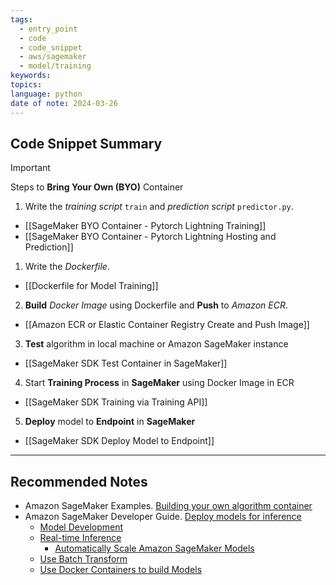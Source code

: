 ```yaml
---
tags:
  - entry_point
  - code
  - code_snippet
  - aws/sagemaker
  - model/training
keywords: 
topics: 
language: python
date of note: 2024-03-26
---
```


## Code Snippet Summary

>[!important] 
>Steps to **Bring Your Own (BYO)** Container
> 1. Write the *training script* `train` and *prediction script* `predictor.py`. 
> 	- [[SageMaker BYO Container - Pytorch Lightning Training]]
> 	- [[SageMaker BYO Container - Pytorch Lightning Hosting and Prediction]]
> 1. Write the *Dockerfile*. 
> 	- [[Dockerfile for Model Training]]
> 2. **Build** *Docker Image* using Dockerfile and **Push** to *Amazon ECR*. 
> 	- [[Amazon ECR or Elastic Container Registry Create and Push Image]] 
> 3. **Test** algorithm in local machine or Amazon SageMaker instance 
> 	- [[SageMaker SDK Test Container in SageMaker]]
> 4. Start **Training Process** in **SageMaker** using Docker Image in ECR 
> 	- [[SageMaker SDK Training via Training API]]
> 5. **Deploy** model to **Endpoint** in **SageMaker**
> 	- [[SageMaker SDK Deploy Model to Endpoint]]





-----------
##  Recommended Notes

- Amazon SageMaker Examples. [Building your own algorithm container](https://sagemaker-examples.readthedocs.io/en/latest/advanced_functionality/scikit_bring_your_own/scikit_bring_your_own.html)
- Amazon SageMaker Developer Guide. [Deploy models for inference](https://docs.aws.amazon.com/sagemaker/latest/dg/deploy-model.html)
	- [Model Development](https://docs.aws.amazon.com/sagemaker/latest/dg/how-it-works-deployment.html)
	- [Real-time Inference](https://docs.aws.amazon.com/sagemaker/latest/dg/realtime-endpoints.html)
		- [Automatically Scale Amazon SageMaker Models](https://docs.aws.amazon.com/sagemaker/latest/dg/endpoint-auto-scaling.html)
	- [Use Batch Transform](https://docs.aws.amazon.com/sagemaker/latest/dg/batch-transform.html)
	- [Use Docker Containers to build Models](https://docs.aws.amazon.com/sagemaker/latest/dg/docker-containers.html)